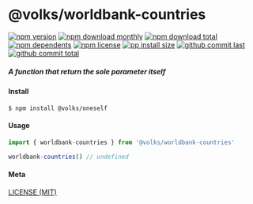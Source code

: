 # @volks/worldbank-countries

[![npm version][badge-npm-version]][url-npm]
[![npm download monthly][badge-npm-download-monthly]][url-npm]
[![npm download total][badge-npm-download-total]][url-npm]
[![npm dependents][badge-npm-dependents]][url-github]
[![npm license][badge-npm-license]][url-npm]
[![pp install size][badge-pp-install-size]][url-pp]
[![github commit last][badge-github-last-commit]][url-github]
[![github commit total][badge-github-commit-count]][url-github]

[//]: <> (Shields)
[badge-npm-version]: https://flat.badgen.net/npm/v/@volks/worldbank-countries
[badge-npm-download-monthly]: https://flat.badgen.net/npm/dm/@volks/worldbank-countries
[badge-npm-download-total]:https://flat.badgen.net/npm/dt/@volks/worldbank-countries
[badge-npm-dependents]: https://flat.badgen.net/npm/dependents/@volks/worldbank-countries
[badge-npm-license]: https://flat.badgen.net/npm/license/@volks/worldbank-countries
[badge-pp-install-size]: https://flat.badgen.net/packagephobia/install/@volks/worldbank-countries
[badge-github-last-commit]: https://flat.badgen.net/github/last-commit/hoyeungw/volks
[badge-github-commit-count]: https://flat.badgen.net/github/commits/hoyeungw/volks

[//]: <> (Link)
[url-npm]: https://npmjs.org/package/@volks/worldbank-countries
[url-pp]: https://packagephobia.now.sh/result?p=@volks/worldbank-countries
[url-github]: https://github.com/hoyeungw/volks

##### A function that return the sole parameter itself

#### Install
```console
$ npm install @volks/oneself
```

#### Usage
```js
import { worldbank-countries } from '@volks/worldbank-countries'

worldbank-countries() // undefined
```

#### Meta
[LICENSE (MIT)](LICENSE)
